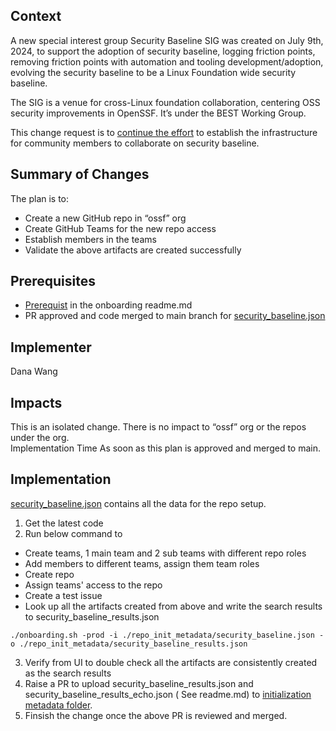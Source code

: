 ## Context
A new special interest group Security Baseline SIG was created on July 9th, 2024, to support the adoption of security baseline, logging friction points, removing friction points with automation and tooling development/adoption, evolving the security baseline to be a Linux Foundation wide security baseline. 

The SIG is a venue for cross-Linux foundation collaboration, centering OSS security improvements in OpenSSF. It’s under the BEST Working Group. 

This change request is to [continue the effort](https://github.com/ossf/wg-best-practices-os-developers/issues/562) to establish the infrastructure for community members to collaborate on security baseline.  

## Summary of Changes
The plan is to: 
* Create a new GitHub repo in “ossf” org
* Create GitHub Teams for the new repo access
* Establish members in the teams 
* Validate the above artifacts are created successfully

## Prerequisites
* [Prerequist](Prerequisites) in the onboarding readme.md
* PR approved and code merged to main branch for [security_baseline.json](https://github.com/ossf/staff/blob/main/operations/github/onboarding/repo_init_metadata/security_baseline.json)

## Implementer
Dana Wang

## Impacts
This is an isolated change. There is no impact to “ossf” org or the repos under the org.  
Implementation Time
As soon as this plan is approved and merged to main.

## Implementation
[security_baseline.json](https://github.com/ossf/staff/blob/main/operations/github/onboarding/repo_init_metadata/security_baseline.json) contains all the data for the repo setup. 
1. Get the latest code
2. Run below command to
* Create teams, 1 main team  and 2 sub teams with different repo roles
* Add members to different teams, assign them team roles
* Create repo
* Assign teams' access to the repo
* Create a test issue
* Look up all the artifacts created from above and write the search results to security_baseline_results.json
```
./onboarding.sh -prod -i ./repo_init_metadata/security_baseline.json -o ./repo_init_metadata/security_baseline_results.json

```
3. Verify from UI to double check all the artifacts are consistently created as the search results
4. Raise a PR to upload security_baseline_results.json and security_baseline_results_echo.json ( See readme.md) to [initialization metadata folder](https://github.com/ossf/staff/tree/main/operations/github/onboarding/repo_init_metadata).
5. Finsish the change once the above PR is reviewed and merged. 


